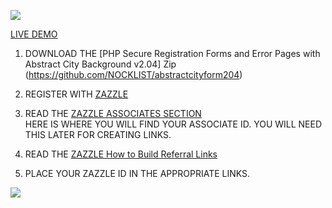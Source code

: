 ![](http://thenocklist.com/php/img/works/1.jpg)

[LIVE DEMO](http://thenocklist.com/php/urban2/signon.html)

1. DOWNLOAD THE [PHP Secure Registration Forms and Error Pages with Abstract City Background v2.04] Zip (https://github.com/NOCKLIST/abstractcityform204)

2. REGISTER WITH [ZAZZLE](http://www.zazzle.com/)

3. READ THE [ZAZZLE ASSOCIATES SECTION](http://www.zazzle.com/my/associate/associate)  
HERE IS WHERE YOU WILL FIND YOUR ASSOCIATE ID.  YOU WILL NEED THIS LATER FOR CREATING LINKS.

4. READ THE [ZAZZLE How to Build Referral Links](http://www.zazzle.com/sell/affiliates/referrallinks)

5. PLACE YOUR ZAZZLE ID IN THE APPROPRIATE LINKS.  


![](http://thenocklist.com/html5/poly/images/templatemo_logo2.jpg)
